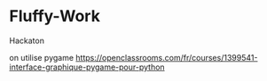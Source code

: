 # Fluffy-Work
Hackaton

on utilise pygame
https://openclassrooms.com/fr/courses/1399541-interface-graphique-pygame-pour-python
